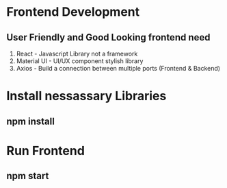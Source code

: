 # Frontend Development
## User Friendly and Good Looking frontend need
1. React - Javascript Library not a framework
2. Material UI - UI/UX component stylish library
3. Axios - Build a connection between multiple ports (Frontend & Backend)

# Install nessassary Libraries
## npm install
# Run Frontend
## npm start
